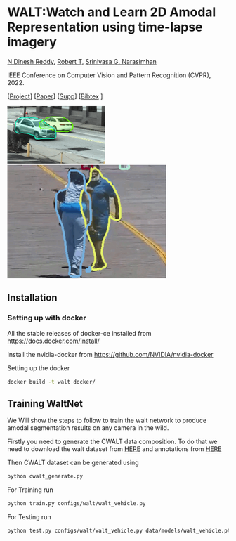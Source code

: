 WALT:Watch and Learn 2D Amodal Representation using time-lapse imagery
======================

[N Dinesh Reddy](http://cs.cmu.edu/~dnarapur), [Robert T](http://cs.cmu.edu/~mvo), [Srinivasa G. Narasimhan](http://www.cs.cmu.edu/~srinivas/)

IEEE Conference on Computer Vision and Pattern Recognition (CVPR), 2022. 

[[Project](https://www.cs.cmu.edu/~walt/)] [[Paper](https://openaccess.thecvf.com/content/CVPR2022/papers/Reddy_WALT_Watch_and_Learn_2D_Amodal_Representation_From_Time-Lapse_Imagery_CVPR_2022_paper.pdf)] [[Supp](https://openaccess.thecvf.com/content/CVPR2022/supplemental/Reddy_WALT_Watch_and_CVPR_2022_supplemental.zip)] [[Bibtex](http://www.cs.cmu.edu/~walt/walt.bib) ]

![Alt Text](vis_cars.gif)![Alt Text](vis_people.gif)

## Installation

### Setting up with docker

All the stable releases of docker-ce installed from https://docs.docker.com/install/

Install the nvidia-docker from https://github.com/NVIDIA/nvidia-docker

Setting up the docker

```bash
docker build -t walt docker/
```

## Training WaltNet
We Will show the steps to follow to train the walt network to produce amodal segmentation results on any camera in the wild. 

Firstly you need to generate the CWALT data composition. To do that we need to download the walt dataset from [HERE](http://www.cs.cmu.edu/~walt/license.html) and annotations from [HERE](http://www.cs.cmu.edu/~walt/data/annotations.zip)
 
Then CWALT dataset can be generated using 
```bash
python cwalt_generate.py
```

For Training run

```bash
python train.py configs/walt/walt_vehicle.py
```

For Testing run
```bash
python test.py configs/walt/walt_vehicle.py data/models/walt_vehicle.pth
```
